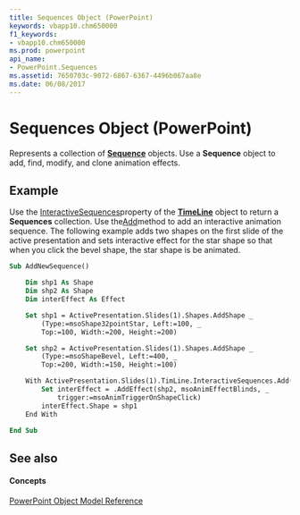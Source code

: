```yaml
---
title: Sequences Object (PowerPoint)
keywords: vbapp10.chm650000
f1_keywords:
- vbapp10.chm650000
ms.prod: powerpoint
api_name:
- PowerPoint.Sequences
ms.assetid: 7650703c-9072-6867-6367-4496b067aa8e
ms.date: 06/08/2017
---
```



# Sequences Object (PowerPoint)

Represents a collection of **[Sequence](sequence-object-powerpoint.md)** objects. Use a **Sequence** object to add, find, modify, and clone animation effects.


## Example

Use the [InteractiveSequences](timeline-interactivesequences-property-powerpoint.md)property of the **[TimeLine](timeline-object-powerpoint.md)** object to return a **Sequences** collection. Use the[Add](sequences-add-method-powerpoint.md)method to add an interactive animation sequence. The following example adds two shapes on the first slide of the active presentation and sets interactive effect for the star shape so that when you click the bevel shape, the star shape is be animated.


```vb
Sub AddNewSequence()

    Dim shp1 As Shape
    Dim shp2 As Shape
    Dim interEffect As Effect

    Set shp1 = ActivePresentation.Slides(1).Shapes.AddShape _
        (Type:=msoShape32pointStar, Left:=100, _
        Top:=100, Width:=200, Height:=200)

    Set shp2 = ActivePresentation.Slides(1).Shapes.AddShape _
        (Type:=msoShapeBevel, Left:=400, _
        Top:=200, Width:=150, Height:=100)

    With ActivePresentation.Slides(1).TimLine.InteractiveSequences.Add(1)
        Set interEffect = .AddEffect(shp2, msoAnimEffectBlinds, _
            trigger:=msoAnimTriggerOnShapeClick)
        interEffect.Shape = shp1
    End With

End Sub
```


## See also


#### Concepts


[PowerPoint Object Model Reference](object-model-powerpoint-vba-reference.md)

